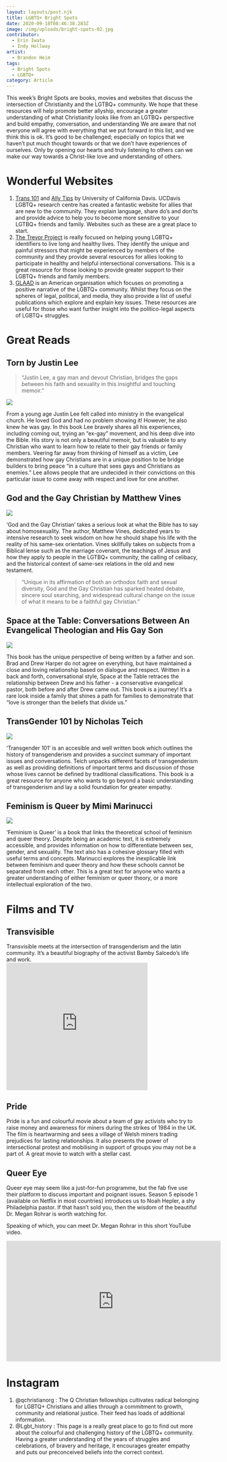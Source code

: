 ```yaml
---
layout: layouts/post.njk
title: LGBTQ+ Bright Spots
date: 2020-09-18T08:46:38.283Z
image: /img/uploads/bright-spots-02.jpg
contributor:
  - Erin Iwata
  - Indy Hollway
artist:
  - Brandon Heim
tags:
  - Bright Spots
  - LGBTQ+
category: Article
---
```

This week’s Bright Spots are books, movies and websites that discuss the intersection of Christianity and the LGTBQ+ community. We hope that these resources will help promote better allyship, encourage a greater understanding of what Christianity looks like from an LGTBQ+ perspective and build empathy, conversation, and understanding
We are aware that not everyone will agree with everything that we put forward in this list, and we think this is ok. It’s good to be challenged; especially on topics that we haven’t put much thought towards or that we don’t have experiences of ourselves. Only by opening our hearts and truly listening to others can we make our way towards a Christ-like love and understanding of others.

# Wonderful Websites

1. [Trans 101](https://lgbtqia.ucdavis.edu/trans-101) and [Ally Tips](https://lgbtqia.ucdavis.edu/educated/ally-tips) by University of California Davis. 
   UCDavis LGBTQ+ research centre has created a fantastic website for allies that are new to the community. They explain language, share do’s and don’ts and provide advice to help you to become more sensitive to your LGTBQ+ friends and family. Websites such as these are a great place to start.
2. [The Trevor Project](https://www.thetrevorproject.org/resources/) is really focused on helping young LGBTQ+ identifiers to live long and healthy lives. They identify the unique and painful stressors that might be experienced by members of the community and they provide several resources for allies looking to participate in healthy and helpful intersectional conversations. This is a great resource for those looking to provide greater support to their LGBTQ+ friends and family members. 
3. [GLAAD](https://www.glaad.org/resourcelist) is an American organisation which focuses on promoting a positive narrative of the LGBTQ+ community. Whilst they focus on the spheres of legal, political, and media, they also provide a list of useful publications which explore and explain key issues. These resources are useful for those who want further insight into the politico-legal aspects of LGBTQ+ struggles.

# Great Reads

## Torn by Justin Lee

> “Justin Lee, a gay man and devout Christian, bridges the gaps between his faith and sexuality in this insightful and touching memoir.”

![](/img/uploads/61vtzmo9htl.jpg)

From a young age Justin Lee felt called into ministry in the evangelical church. He loved God and had no problem showing it! However, he also knew he was gay. In this book Lee bravely shares all his experiences, including coming out, trying an “ex-gay” movement, and his deep dive into the Bible. His story is not only a beautiful memoir, but is valuable to any Christian who want to learn how to relate to their gay friends or family members. Veering far away from thinking of himself as a victim, Lee demonstrated how gay Christians are in a unique position to be bridge builders to bring peace “in a culture that sees gays and Christians as enemies.” Lee allows people that are undecided in their convictions on this particular issue to come away with respect and love for one another. 

## God and the Gay Christian by Matthew Vines

![](/img/uploads/91h2ougwykl.jpg)

‘God and the Gay Christian’ takes a serious look at what the Bible has to say about homosexuality. The author, Matthew Vines, dedicated years to intensive research to seek wisdom on how he should shape his life with the reality of his same-sex orientation. Vines skillfully takes on subjects from a Biblical lense such as the marriage covenant, the teachings of Jesus and how they apply to people in the LGTBQ+ community, the calling of celibacy, and the historical context of same-sex relations in the old and new testament. 

> “Unique in its affirmation of both an orthodox faith and sexual diversity, God and the Gay Christian has sparked heated debate, sincere soul search­ing, and widespread cultural change on the issue of what it means to be a faithful gay Christian.” 

## Space at the Table: Conversations Between An Evangelical Theologian and His Gay Son

![](/img/uploads/28683996._uy500_ss500_.jpg)

This book has the unique perspective of being written by a father and son. Brad and Drew Harper do not agree on everything, but have maintained a close and loving relationship based on dialogue and respect. Written in a back and forth, conversational style, Space at the Table retraces the relationship between Drew and his father - a conservative evangelical pastor, both before and after Drew came out. This book is a journey! It’s a rare look inside a family that shines a path for families to demonstrate that “love is stronger than the beliefs that divide us.” 

## TransGender 101 by Nicholas Teich

![](/img/uploads/41aile9vf9l._sx334_bo1-204-203-200_.jpg)

‘Transgender 101’ is an accesible and well written book which outlines the history of transgenderism and provides a succinct summary of important issues and conversations. Teich unpacks different facets of transgenderism as well as providing definitions of important terms and discussion of those whose lives cannot be defined by traditional classifications. This book is a great resource for anyone who wants to go beyond a basic understanding of transgenderism and lay a solid foundation for greater empathy.

## Feminism is Queer by Mimi Marinucci

![](/img/uploads/51krvzdwx-l._sy445_ql70_ml2_.jpg)

‘Feminism is Queer’ is a book that links the theoretical school of feminism and queer theory. Despite being an academic text, it is extremely accessible, and provides information on how to differentiate between sex, gender, and sexuality. The text also has a cohesive glossary filled with useful terms and concepts. Marinucci explores the inexplicable link between feminism and queer theory and how these schools cannot be separated from each other. This is a great text for anyone who wants a greater understanding of either feminism or queer theory, or a more intellectual exploration of the two. 

# Films and TV

## Transvisible

Transvisible meets at the intersection of transgenderism and the latin community. It’s a beautiful biography of the activist Bamby Salcedo’s life and work. \
**<iframe width="369" height="333" src="https://www.youtube.com/embed/SjUczmvCA9k" frameborder="0" allow="accelerometer; autoplay; encrypted-media; gyroscope; picture-in-picture" allowfullscreen></iframe>**

## Pride

Pride is a fun and colourful movie about a team of gay activists who try to raise money and awareness for miners during the strikes of 1984 in the UK. The film is heartwarming and sees a village of Welsh miners trading prejudices for lasting relationships. It also presents the power of intersectional protest and mobilising in support of groups you may not be a part of. A great movie  to watch with a stellar cast. 

## Queer Eye

Queer eye may seem like a just-for-fun programme, but the fab five use their platform to discuss important and poignant issues. Season 5 episode 1 (available on Netflix in most countries) introduces us to Noah Hepler, a shy Philadelphia pastor. If that hasn’t sold you, then the wisdom of the beautiful Dr. Megan Rohrar is worth watching for. 

Speaking of which, you can meet Dr. Megan Rohrar in this short YouTube video. 

<iframe width="560" height="315" src="https://www.youtube.com/embed/vffST19BXX0" frameborder="0" allow="accelerometer; autoplay; encrypted-media; gyroscope; picture-in-picture" allowfullscreen></iframe>

# Instagram

1. @qchristianorg : The Q Christian fellowships cultivates radical belonging for LGBTQ+ Christians and allies through a commitment to growth, community and relational justice. Their feed has loads of additional information. 
2. @Lgbt_history : This page is a really great place to go to find out more about the colourful and challenging history of the LGBTQ+ community. Having a greater understanding of the years of struggles and celebrations, of bravery and heritage, it encourages greater empathy and puts our preconceived beliefs into the correct context.